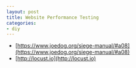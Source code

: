 ```yaml
---
layout: post
title: Website Performance Testing
categories:
- diy
---
```


* [https://www.joedog.org/siege-manual/#a08](https://www.joedog.org/siege-manual/#a08)
* [http://locust.io](http://locust.io)